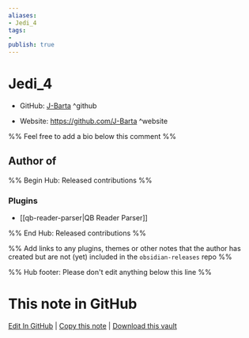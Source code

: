 ```yaml
---
aliases:
- Jedi_4
tags:
- 
publish: true
---
```


# Jedi_4

- GitHub: [J-Barta](https://github.com/J-Barta/) ^github
<!-- - Discord: `@` ^discord-->
- Website: <https://github.com/J-Barta> ^website
<!-- - [[Publish sites|Publish site]]: <https://> ^publish-->

%% Feel free to add a bio below this comment %%


## Author of

%% Begin Hub: Released contributions %%
### Plugins
- [[qb-reader-parser|QB Reader Parser]]

%% End Hub: Released contributions %%

%% Add links to any plugins, themes or other notes that the author has created but are not (yet) included in the `obsidian-releases` repo %%

<!--
### Unlisted plugins
-->

<!--
### Others
-->

<!--
## Sponsor this author
-->

<!-- - [[GitHub sponsors]]: [Sponsor @J-Barta on GitHub Sponsors](https://github.com/sponsors/J-Barta) ^github-sponsor-->
<!-- - [[Buy me a coffee]]: <https://> ^buy-me-a-coffee-->
<!-- - [[PayPal]]: <https://> ^paypal-->
<!-- - [[Patreon]]: <https://> ^patreon-->

<!--
## Follow this author
-->

<!-- - [[YouTube Channels|On YouTube]]: <https://> ^youtube-->
<!-- - Twitter: <https://> ^twitter-->
<!-- - ... -->

%% Hub footer: Please don't edit anything below this line %%

# This note in GitHub

<span class="git-footer">[Edit In GitHub](https://github.dev/obsidian-community/obsidian-hub/blob/main/01%20-%20Community/People/J-Barta.md "git-hub-edit-note") | [Copy this note](https://raw.githubusercontent.com/obsidian-community/obsidian-hub/main/01%20-%20Community/People/J-Barta.md "git-hub-copy-note") | [Download this vault](https://github.com/obsidian-community/obsidian-hub/archive/refs/heads/main.zip "git-hub-download-vault") </span>
